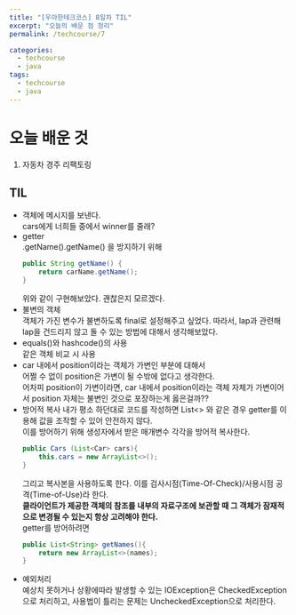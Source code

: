 ```yaml
---
title: "[우아한테크코스] 8일차 TIL"
excerpt: "오늘의 배운 점 정리"
permalink: /techcourse/7

categories:
  - techcourse
  - java
tags:
  - techcourse
  - java
---
```

# 오늘 배운 것
1. 자동차 경주 리팩토링

## TIL
- 객체에 메시지를 보낸다.  
    cars에게 너희들 중에서 winner를 줄래?
- getter  
    .getName().getName() 을 방지하기 위해
    ```java
    public String getName() {
        return carName.getName();
    }
    ```  
    위와 같이 구현해보았다. 괜찮은지 모르겠다.
- 불변의 객체  
    객체가 가진 변수가 불변하도록 final로 설정해주고 싶었다. 따라서, lap과 관련해 lap을 건드리지 않고 돌 수 있는 방법에 대해서 생각해보았다. 
- equals()와 hashcode()의 사용  
    같은 객체 비교 시 사용
- car 내에서 position이라는 객체가 가변인 부분에 대해서  
    어쩔 수 없이 position은 가변이 될 수밖에 없다고 생각한다.  
    어차피 position이 가변이라면, car 내에서 position이라는 객체 자체가 가변이어서 position 자체는 불변인 것으로 포장하는게 옳은걸까??  
- 방어적 복사
    내가 평소 하던대로 코드를 작성하면 List<> 와 같은 경우 getter를 이용해 값을 조작할 수 있어 안전하지 않다.  
    이를 방어하기 위해 생성자에서 받은 매개변수 각각을 방어적 복사한다.  
    ```java
    public Cars (List<Car> cars){
        this.cars = new ArrayList<>();
    }
    ```  
    그리고 복사본을 사용하도록 한다. 이를 검사시점(Time-Of-Check)/사용시점 공격(Time-of-Use)라 한다.  
    **클라이언트가 제공한 객체의 참조를 내부의 자료구조에 보관할 때 그 객체가 잠재적으로 변경될 수 있는지 항상 고려해야 한다.**  
    getter를 방어하려면  
    ```java
    public List<String> getNames(){
        return new ArrayList<>(names);
    }
    ```
- 예외처리  
    예상치 못하거나 상황에따라 발생할 수 있는 IOException은 CheckedException으로 처리하고, 사용법이 틀리는 문제는 UncheckedException으로 처리한다.